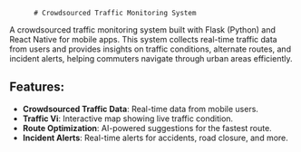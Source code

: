           # Crowdsourced Traffic Monitoring System

A crowdsourced traffic monitoring system built with Flask (Python) and React Native for mobile apps. This system collects real-time traffic data from users and provides insights on traffic conditions, alternate routes, and incident alerts, helping commuters navigate through urban areas efficiently.

## Features:
- **Crowdsourced Traffic Data**: Real-time data from mobile users.
- **Traffic Vi**: Interactive map showing live traffic condition.
- **Route Optimization**: AI-powered suggestions for the fastest route.
- **Incident Alerts**: Real-time alerts for accidents, road closure, and more.
